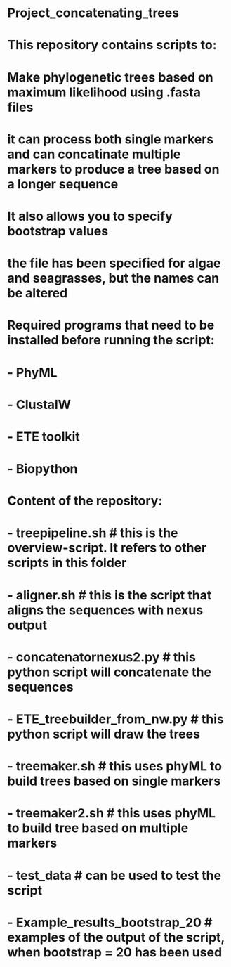 # Project_concatenating_trees

# This repository contains scripts to:
# Make phylogenetic trees based on maximum likelihood using .fasta files
# it can process both single markers and can concatinate multiple markers to produce a tree based on a longer sequence
# It also allows you to specify bootstrap values
# the file has been specified for algae and seagrasses, but the names can be altered

# Required programs that need to be installed before running the script:
# 	- PhyML
# 	- ClustalW
# 	- ETE toolkit
#   - Biopython

# Content of the repository:
#   - treepipeline.sh # this is the overview-script. It refers to other scripts in this folder
#   - aligner.sh # this is the script that aligns the sequences with nexus output
#   - concatenatornexus2.py # this python script will concatenate the sequences
#   - ETE_treebuilder_from_nw.py # this python script will draw the trees
#   - treemaker.sh # this uses phyML to build trees based on single markers
#   - treemaker2.sh # this uses phyML to build tree based on multiple markers
#   - test_data # can be used to test the script
#   - Example_results_bootstrap_20 # examples of the output of the script, when bootstrap = 20 has been used
